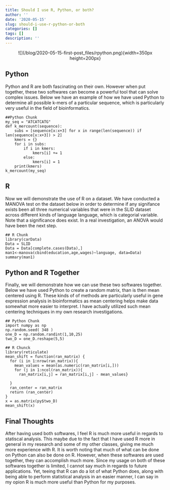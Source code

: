 ```yaml
---
title: Should I use R, Python, or both?
author: ''
date: '2020-05-15'
slug: should-i-use-r-python-or-both
categories: []
tags: []
description: ''
---
```

<center>
![](/blog/2020-05-15-first-post_files/rpython.png){width=350px height=200px}
</center>

## Python
Python and R are both fascinating on their own. However when put together, these two softwares can become a powerful tool that can solve complex issues.  Below we have an example of how we have used Python to determine all possible k-mers of a particular sequence, which is particularly very useful in the field of bioinformatics.
```{python}
##Python Chunk
my_seq = "ATCATCATG"
def k_mercount(sequence):
    subs = [sequence[x:x+3] for x in range(len(sequence)) if len(sequence[x:x+3]) > 2]
    kmers = {}
    for i in subs:
        if i in kmers:
            kmers[i] += 1
        else:
            kmers[i] = 1
    print(kmers)
k_mercount(my_seq)
```
## R
Now we will demonstrate the use of R on a dataset. We have conducted a MANOVA test on the dataset below in order to determine if any signifance exists been all three numerical variables that were in the SLID dataset across different kinds of language language, which is categorial variable. Note that a significance does exist. In a real investigation, an ANOVA would have been the next step.
```{R}
## R Chunk
library(carData)
Data = SLID
Data = Data[complete.cases(Data),]
man1<-manova(cbind(education,age,wages)~language, data=Data)
summary(man1)

```

## Python and R Together
Finally, we will demonstrate how we can use these two softwares together. Below we have used Python to create a random matrix, than is then mean centered using R. These kinds of of methods are particularly useful in gene expression analysis in bioinformatics as mean centering helps make data somewhat more easier to interpret. I have actually utilized such mean centering techniques in my own research investigations.

```{python}
## Python Chunk
import numpy as np
np.random.seed( 348 )
one_D = np.random.randint(1,10,25)
two_D = one_D.reshape(5,5)
```

```{R}
## R Chunck
library(reticulate)
mean_shift = function(ran_matrix) {
  for (i in 1:nrow(ran_matrix)){
    mean_values = mean(as.numeric(ran_matrix[i,]))
    for (j in 1:ncol(ran_matrix)){
      ran_matrix[i,j] = ran_matrix[i,j] - mean_values}
    
  }
  ran_center = ran_matrix
  return (ran_center)
}
x = as.matrix(py$two_D)
mean_shift(x)
```

## Final Thoughts
After having used both softwares, I feel R is much more useful in regards to statiscal analysis. This maybe due to the fact that I have used R more in general in my research and some of my other classes, giving me much more experience with R. It is worth noting that much of what can be done on Python can also be done on R. However, when these softwares are used together, they can accomplish much more. Since my usage on both of these softwares together is limited, I cannot say much in regards to future applications. Yet, teeing that R can do a lot of what Python does, along with being able to perform statistical analysis in an easier manner, I can say in my opion R is much more useful than Python for my purposes. 